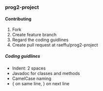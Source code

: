 ### prog2-project

#### Contributing
1. Fork
2. Create feature branch
3. Regard the coding guidlines
4. Create pull request at raeffu/prog2-project

##### Coding guidlines
* Indent: 2 spaces
* Javadoc for classes and methods
* CamelCase naming
* { on same line, } on next line
